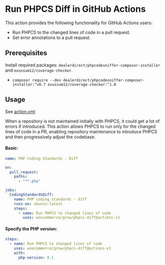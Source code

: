 # Run PHPCS Diff in GitHub Actions

This action provides the following functionality for GitHub Actions users:

- Run PHPCS to the changed lines of code in a pull request.
- Set error annotations to a pull request.

## Prerequisites

Install required packages: `dealerdirect/phpcodesniffer-composer-installer` and `exussum12/coverage-checker`.

- `composer require --dev dealerdirect/phpcodesniffer-composer-installer:^v0.7 exussum12/coverage-checker:^1.0`

## Usage

See [action.yml](action.yml)

When a repository is not maintained initially with PHPCS, it could get a lot of errors if introduced. This action allows PHPCS to run only for the changed lines of code in a PR, enabling repository maintenance to introduce PHPCS and then progressively adjust the codebase.

#### Basic:

```yaml
name: PHP Coding Standards - Diff

on:
  pull_request:
    paths:
      - "**.php"

jobs:
  CodingStandardsDiff:
    name: PHP coding standards - diff
    runs-on: ubuntu-latest
    steps:
      - name: Run PHPCS to changed lines of code
        uses: woocommerce/grow/phpcs-diff@actions-v1
```

#### Specify the PHP version:

```yaml
steps:
  - name: Run PHPCS to changed lines of code
    uses: woocommerce/grow/phpcs-diff@actions-v1
    with:
      php-version: 8.1
```
